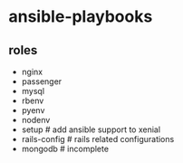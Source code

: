 # ansible-playbooks

## roles
- nginx
- passenger
- mysql
- rbenv
- pyenv
- nodenv
- setup # add ansible support to xenial
- rails-config # rails related configurations
- mongodb # incomplete

